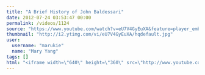 ```yaml
---
title: "A Brief History of John Baldessari"
date: 2012-07-24 03:53:47 00:00
permalink: /videos/1124
source: "https://www.youtube.com/watch?v=eU7V4GyEuXA&feature=player_embedded"
thumbnail: "http://i2.ytimg.com/vi/eU7V4GyEuXA/hqdefault.jpg"
user:
  username: "marukie"
  name: "Mary Yang"
tags: []
html: "<iframe width=\"640\" height=\"360\" src=\"http://www.youtube.com/embed/eU7V4GyEuXA?wmode=transparent&fs=1&feature=oembed\" frameborder=\"0\" allowfullscreen></iframe>"
---
```


